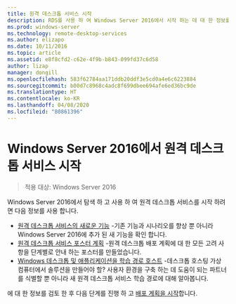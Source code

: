 ```yaml
---
title: 원격 데스크톱 서비스 시작
description: RDS를 사용 하 여 Windows Server 2016에서 시작 하는 데 대 한 정보를 제공 합니다.
ms.prod: windows-server
ms.technology: remote-desktop-services
ms.author: elizapo
ms.date: 10/11/2016
ms.topic: article
ms.assetid: e8f8cfd2-c62e-4f9b-b843-099fd37c6d58
author: lizap
manager: dongill
ms.openlocfilehash: 583f62784aa171ddb20ddf3e5cd0a4e6c6223884
ms.sourcegitcommit: b00d7c8968c4adc8f699dbee694afe6ed36bc9de
ms.translationtype: HT
ms.contentlocale: ko-KR
ms.lasthandoff: 04/08/2020
ms.locfileid: "80861396"
---
```

# <a name="get-started-with-remote-desktop-services-in-windows-server-2016"></a>Windows Server 2016에서 원격 데스크톱 서비스 시작

> 적용 대상: Windows Server 2016

Windows Server 2016에서 탐색 하 고 사용 하 여 원격 데스크톱 서비스를 시작 하려면 다음 정보를 사용 합니다.

- [원격 데스크톱 서비스의 새로운 기능](rds-whats-new.md) -기존 기능과 시나리오를 향상 뿐 아니라 Windows Server 2016에 추가 된 새 기능을 확인 합니다.
- [원격 데스크톱 서비스 포스터 계획](rds-poster.md) -원격 데스크톱 배포 계획에 대 한 모든 고려 사항을 단계별로 안내 하는 포스터를 만들었습니다.
- [Windows 데스크톱 및 애플리케이션을 학습 경로 호스트](rds-hosting-partners.md) -데스크톱 호스팅 가상 컴퓨터에서 솔루션을 만들어야 할? 사용자 환경을 구축 하는 데 도움이 되는 파트너를 식별할 뿐 아니라 새 원격 데스크톱 서비스 학습 경로에 대해 알아봅니다.

에 대 한 정보를 검토 한 후 다음 단계를 진행 하 고 [배포 계획을 시작](rds-plan-and-design.md)합니다.